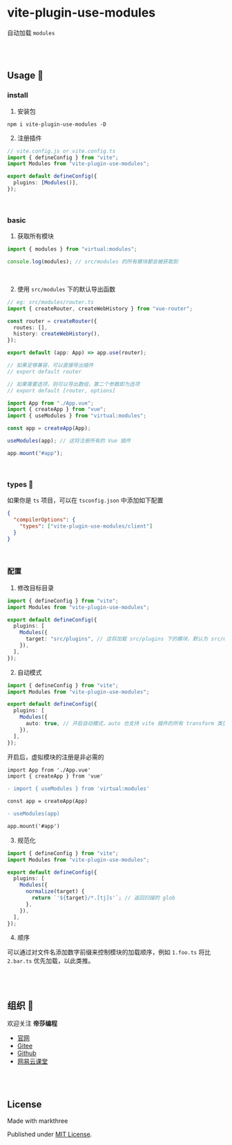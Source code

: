 # vite-plugin-use-modules

自动加载 `modules`

<br />
<br />

## Usage 🦕

### install

1. 安装包

```shell
npm i vite-plugin-use-modules -D
```

2. 注册插件

```ts
// vite.config.js or vite.config.ts
import { defineConfig } from "vite";
import Modules from "vite-plugin-use-modules";

export default defineConfig({
  plugins: [Modules()],
});
```

<br />

### basic

1. 获取所有模块

```ts
import { modules } from "virtual:modules";

console.log(modules); // src/modules 的所有模块都会被获取到
```

<br />

2. 使用 `src/modules` 下的默认导出函数

```ts
// eg: src/modules/router.ts
import { createRouter, createWebHistory } from "vue-router";

const router = createRouter({
  routes: [],
  history: createWebHistory(),
});

export default (app: App) => app.use(router);

// 如果足够兼容，可以直接导出插件
// export default router

// 如果需要选项，则可以导出数组，第二个参数即为选项
// export default [router, options]
```

```ts
import App from "./App.vue";
import { createApp } from "vue";
import { useModules } from "virtual:modules";

const app = createApp(App);

useModules(app); // 这将注册所有的 Vue 插件

app.mount("#app");
```

<br />

### types 🦖

如果你是 `ts` 项目，可以在 `tsconfig.json` 中添加如下配置

```json
{
  "compilerOptions": {
    "types": ["vite-plugin-use-modules/client"]
  }
}
```

<br />

### 配置

1. 修改目标目录

```ts
import { defineConfig } from "vite";
import Modules from "vite-plugin-use-modules";

export default defineConfig({
  plugins: [
    Modules({
      target: "src/plugins", // 这将加载 src/plugins 下的模块，默认为 src/modules
    }),
  ],
});
```

2. 自动模式

```ts
import { defineConfig } from "vite";
import Modules from "vite-plugin-use-modules";

export default defineConfig({
  plugins: [
    Modules({
      auto: true, // 开启自动模式，auto 也支持 vite 插件的所有 transform 类型
    }),
  ],
});
```

开启后，虚拟模块的注册是非必需的

```diff
import App from './App.vue'
import { createApp } from 'vue'

- import { useModules } from 'virtual:modules'

const app = createApp(App)

- useModules(app)

app.mount('#app')
```

3. 规范化

```ts
import { defineConfig } from "vite";
import Modules from "vite-plugin-use-modules";

export default defineConfig({
  plugins: [
    Modules({
      normalize(target) {
        return `'${target}/*.[tj]s'`; // 返回扫描的 glob
      },
    }),
  ],
});
```

4. 顺序

可以通过对文件名添加数字前缀来控制模块的加载顺序，例如 `1.foo.ts` 将比
`2.bar.ts` 优先加载，以此类推。

<br />
<br />

## 组织 🦔

欢迎关注 **帝莎编程**

- [官网](http://dishaxy.dishait.cn/)
- [Gitee](https://gitee.com/dishait)
- [Github](https://github.com/dishait)
- [网易云课堂](https://study.163.com/provider/480000001892585/index.htm?share=2&shareId=480000001892585)

<br />
<br />

## License

Made with markthree

Published under [MIT License](./LICENSE).

<br />
